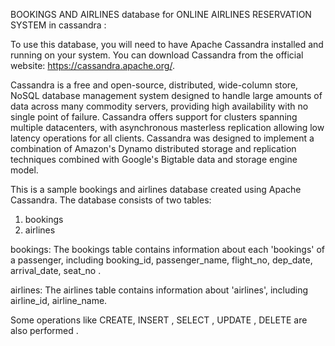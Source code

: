 BOOKINGS AND AIRLINES database for ONLINE AIRLINES RESERVATION SYSTEM  in cassandra :

To use this database, you will need to have Apache Cassandra installed and running on your system. You can download Cassandra from the official website: https://cassandra.apache.org/.

Cassandra is a free and open-source, distributed, wide-column store, NoSQL database management system designed to handle large amounts of data across many commodity servers, providing high availability with no single point of failure. Cassandra offers support for clusters spanning multiple datacenters, with asynchronous masterless replication allowing low latency operations for all clients. Cassandra was designed to implement a combination of Amazon's Dynamo distributed storage and replication techniques combined with Google's Bigtable data and storage engine model.

This is a sample bookings and airlines  database created using Apache Cassandra. The database consists of two tables:
1.	bookings
2.	airlines

bookings:
The bookings table contains information about each 'bookings' of a passenger, including booking_id, passenger_name, flight_no, dep_date, arrival_date, seat_no .

airlines:
The airlines table contains information about  'airlines',  including airline_id, airline_name.

Some operations like CREATE, INSERT , SELECT , UPDATE , DELETE are also performed .
